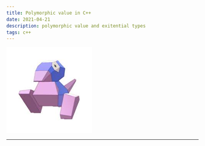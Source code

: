 ```yaml
---
title: Polymorphic value in C++
date: 2021-04-21
description: polymorphic value and exitential types
tags: c++
---
```


![](/images/porygon1.jpg)

--- 
